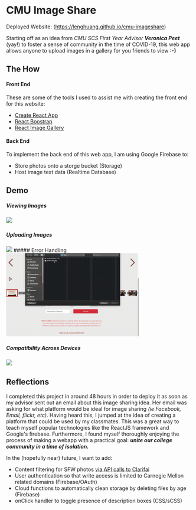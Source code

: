 # CMU Image Share

Deployed Website: (https://lenghuang.github.io/cmu-imageshare)

Starting off as an idea from _CMU SCS First Year Advisor **Veronica Peet**_ (yay!) to foster a sense of community in the time of COVID-19, this web app allows anyone to upload images in a gallery for you friends to view **:-)**

## The How

#### Front End
These are some of the tools I used to assist me with creating the front end for this website:
- [Create React App](https://github.com/facebook/create-react-app)
- [React Boostrap](https://github.com/react-bootstrap/react-bootstrap)
- [React Image Gallery](https://github.com/xiaolin/react-image-gallery)

#### Back End
To implement the back end of this web app, I am using Google Firebase to:
- Store photos onto a storge bucket (Storage)
- Host image text data (Realtime Database)

## Demo

##### Viewing Images
<img src="media/ScrollFinal.gif" height="225"/>

##### Uploading Images
<img src="media/Upload.gif" height="225"/>
##### Error Handling
<img src="media/Errors_1.gif" height="225"/>

##### Compatibility Across Devices
<img src="media/crossdevice.gif" />

## Reflections
I completed this project in around 48 hours in order to deploy it as soon as my advisor sent out an email about this image sharing idea. Her email was asking for what platform would be ideal for image sharing _(ie Facebook, Email, flickr, etc)_. Having heard this, I jumped at the idea of creating a platform that could be used by my classmates. This was a great way to teach myself popular technologies like the ReactJS framework and Google's firebase. Furthermore, I found myself thoroughly enjoying the process of making a webapp with a practical goal: _**unite our college community in a time of isolation.**_ 

In the (hopefully near) future, I want to add:
- Content filtering for SFW photos [via API calls to Clarifai](https://www.clarifai.com/models/nsfw-image-recognition-model-e9576d86d2004ed1a38ba0cf39ecb4b1)
- User authentication so that write access is limited to Carnegie Mellon related domains (Firebase/OAuth)
- Cloud functions to automatically clean storage by deleting files by age (Firebase)
- onClick handler to toggle presence of description boxes (CSS/sCSS)
